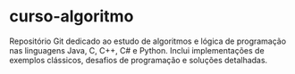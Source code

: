 # curso-algoritmo
Repositório Git dedicado ao estudo de algoritmos e lógica de programação nas linguagens Java, C, C++, C# e Python. Inclui implementações de exemplos clássicos, desafios de programação e soluções detalhadas. 
